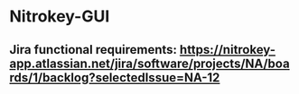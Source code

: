# Nitrokey-GUI

## Jira functional requirements: https://nitrokey-app.atlassian.net/jira/software/projects/NA/boards/1/backlog?selectedIssue=NA-12
